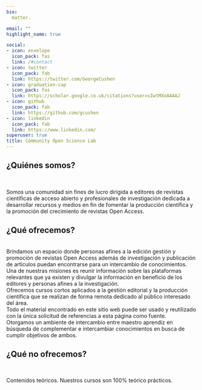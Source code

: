 ```yaml
---
bio: 
  matter.

email: ""
highlight_name: true

social:
- icon: envelope
  icon_pack: fas
  link: /#contact
- icon: twitter
  icon_pack: fab
  link: https://twitter.com/GeorgeCushen
- icon: graduation-cap
  icon_pack: fas
  link: https://scholar.google.co.uk/citations?user=sIwtMXoAAAAJ
- icon: github
  icon_pack: fab
  link: https://github.com/gcushen
- icon: linkedin
  icon_pack: fab
  link: https://www.linkedin.com/
superuser: true
title: Community Open Science Lab
---
```


<h2> ¿Quiénes somos? </h2>

<br>

Somos una comunidad sin fines de lucro dirigida a editores de revistas científicas de acceso abierto y profesionales de investigación dedicada a desarrollar recursos y medios en fin de fomentar la producción científica y la promoción del crecimiento de revistas Open Access.
<br>

<h2> ¿Qué ofrecemos? </h2>

<br>
Brindamos un espacio donde personas afines a la edición gestión y promoción de revistas Open Access además de investigación y publicación de artículos puedan encontrarse para un intercambio de conocimientos.
<br>
Una de nuestras misiones es reunir información sobre las plataformas relevantes que ya existen y divulgar la información en beneficio de los editores y personas afines a la investigación.
<br>
Ofrecemos cursos cortos aplicados a la gestión editorial y la producción científica que se realizan de forma remota dedicado al público interesado del área.
<br>
Todo el material encontrado en este sitio web puede ser usado y reutilizado con la única solicitud de referencias a esta página como fuente.
<br>
Otorgamos un ambiente de intercambio entre maestro aprendiz en búsqueda de complementar e intercambiar conocimientos en busca de cumplir objetivos de ambos.

<br>

<h2> ¿Qué no ofrecemos? </h2>

<br>

Contenidos teóricos. Nuestros cursos son 100% teórico prácticos.


